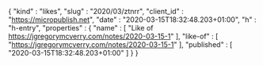 {
  "kind" : "likes",
  "slug" : "2020/03/ztnrr",
  "client_id" : "https://micropublish.net",
  "date" : "2020-03-15T18:32:48.203+01:00",
  "h" : "h-entry",
  "properties" : {
    "name" : [ "Like of https://jgregorymcverry.com/notes/2020-03-15-1" ],
    "like-of" : [ "https://jgregorymcverry.com/notes/2020-03-15-1" ],
    "published" : [ "2020-03-15T18:32:48.203+01:00" ]
  }
}
